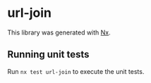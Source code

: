# url-join

This library was generated with [Nx](https://nx.dev).

## Running unit tests

Run `nx test url-join` to execute the unit tests.
